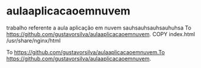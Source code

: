 # aulaaplicacaoemnuvem
trabalho referente a aula aplicação em nuvem
sauhsauhsauhsauhuhsa
To https://github.com/gustavorsilva/aulaaplicacaoemnuvem.
COPY index.html /usr/share/nginx/html


To https://github.com/gustavorsilva/aulaaplicacaoemnuvem.To https://github.com/gustavorsilva/aulaaplicacaoemnuvem.